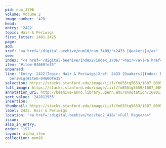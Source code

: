 ```yaml
---
pid: num_3396
volume: Volume 2
image_number: '428'
head:
entry: '2422'
topic: Hair & Periwigs
first_letter: 2401-2425
page:
add:
xref: "<a href='/digital-beehive/num10/num_3409/'>2433 [Quakers]</a>"
see:
index: "<a href='/digital-beehive/index2/index_1706/'>hair</a>|<a href='/digital-beehive/index4/index_2914/'>periwig</a>"
item: "#item-04660fe35"
unparsed:
line: 'Entry: 2422|Topic: Hair & Periwigs|Xref: 2433 [Quakers]|Index: hair|Index:
  periwig|#item-04660fe35'
selection: https://stacks.stanford.edu/image/iiif/fm855tg5659/1607_0895/783,2935,2769,416/full/0/default.jpg
full_image: https://stacks.stanford.edu/image/iiif/fm855tg5659/1607_0895/full/full/0/default.jpg
annotation_uri: http://beehive-anno.library.upenn.edu/annotation/1680111559583
sort_value: '242812935'
insertion:
thumbnail: https://stacks.stanford.edu/image/iiif/fm855tg5659/1607_0895/783,2935,600,180/250,/0/default.jpg
label: 2422. Hair & Periwigs
location: "<a href='/digital-beehive/toc/toc2_418/'>Full Page</a>"
issue:
also_in_entry:
order: '197'
layout: alpha_item
collection: num10
---
```

